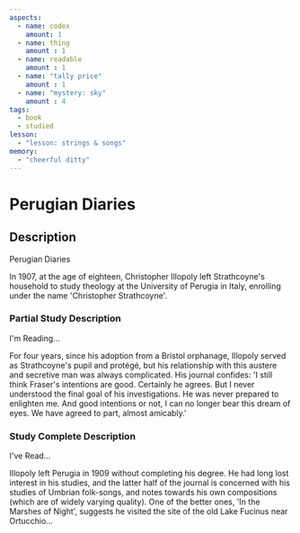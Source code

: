 ```yaml
---
aspects: 
  - name: codex
    amount: 1
  - name: thing
    amount : 1
  - name: readable
    amount : 1
  - name: "tally price"
    amount : 1
  - name: "mystery: sky"
    amount : 4
tags:
  - book
  - studied
lesson:
  - "lesson: strings & songs"
memory:
  - "cheerful ditty"
---
```


# Perugian Diaries

## Description
Perugian Diaries

In 1907, at the age of eighteen, Christopher Illopoly left Strathcoyne's household to study theology at the University of Perugia in Italy, enrolling under the name 'Christopher Strathcoyne'.
### Partial Study Description
I'm Reading...

For four years, since his adoption from a Bristol orphanage, Illopoly served as Strathcoyne's pupil and protégé, but his relationship with this austere and secretive man was always complicated. His journal confides: 'I still think Fraser's intentions are good. Certainly he agrees. But I never understood the final goal of his investigations. He was never prepared to enlighten me. And good intentions or not, I can no longer bear this dream of eyes. We have agreed to part, almost amicably.'
### Study Complete Description
I've Read...

Illopoly left Perugia in 1909 without completing his degree. He had long lost interest in his studies, and the latter half of the journal is concerned with his studies of Umbrian folk-songs, and notes towards his own compositions (which are of widely varying quality). One of the better ones, 'In the Marshes of Night', suggests he visited the site of the old Lake Fucinus near Ortucchio…